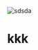 ![sdsda](https://user-images.githubusercontent.com/91524366/135041676-3a1bdeb5-c139-4844-8ac0-bf357e8807b8.jpg)
# kkk
